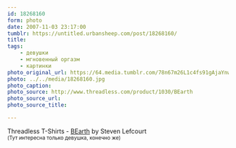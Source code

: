 ```yaml
---
id: 18268160
form: photo
date: 2007-11-03 23:17:00
tumblr: https://untitled.urbansheep.com/post/18268160/
title:
tags:
    - девушки
    - мгновенный оргазм
    - картинки
photo_original_url: https://64.media.tumblr.com/78n67m26L1c4fs91gAjaYnwu_400.jpg
photo: ../../media/18268160.jpg
photo_caption:
photo_source: http://www.threadless.com/product/1030/BEarth
photo_source_url:
photo_source_title:

---
```


<p>Threadless T-Shirts - <a href="http://www.threadless.com/product/1030/BEarth">BEarth</a> by Steven Lefcourt<br><small>(Тут интересна только девушка, конечно же)</small></p>
